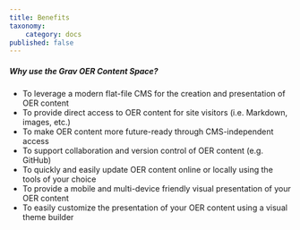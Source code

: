 ```yaml
---
title: Benefits
taxonomy:
    category: docs
published: false
---
```


##### Why use the Grav OER Content Space?
* To leverage a modern flat-file CMS for the creation and presentation of OER content
* To provide direct access to OER content for site visitors (i.e. Markdown, images, etc.)
* To make OER content more future-ready through CMS-independent access
* To support collaboration and version control of OER content (e.g. GitHub)
* To quickly and easily update OER content online or locally using the tools of your choice
* To provide a mobile and multi-device friendly visual presentation of your OER content
* To easily customize the presentation of your OER content using a visual theme builder

